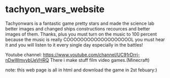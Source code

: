 # tachyon_wars_website

Tachyonwars is a fantastic game pretty stars and made the science lab better images and changed ships constructions recources and better images of them. Thanks,
plus you must turn on the music to 100 percent because the music is really COOOOOOOOOOOOOOOOOOOL you must hear it and you will listen to it every single day especially in the battles!



Youtube channel: https://www.youtube.com/channel/UC91rDrrj-nDwWmvybUeVHRQ
There i make stuff film video games.(Minecraft)


note: this web page is all in html and download the game in 2st febuary:)
